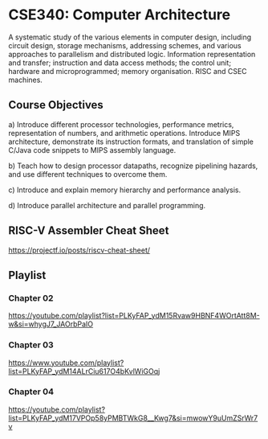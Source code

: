 # CSE340: Computer Architecture

<p>A systematic study of the various elements in computer design, including circuit design, storage mechanisms, addressing schemes, and various approaches to parallelism and distributed logic. Information representation and transfer; instruction and data access methods; the control unit; hardware and microprogrammed; memory organisation. RISC and CSEC machines.</p>

## Course Objectives

a) Introduce different processor technologies, performance metrics, representation of numbers, and arithmetic operations. Introduce MIPS architecture, demonstrate its instruction formats, and translation of simple C/Java code snippets to MIPS assembly language.

b) Teach how to design processor datapaths, recognize pipelining hazards, and use different techniques to overcome them.

c) Introduce and explain memory hierarchy and performance analysis.

d) Introduce parallel architecture and parallel programming.

## RISC-V Assembler Cheat Sheet
https://projectf.io/posts/riscv-cheat-sheet/

## Playlist

### Chapter 02
https://youtube.com/playlist?list=PLKyFAP_ydM15Rvaw9HBNF4WOrtAtt8M-w&si=whygJ7_JAOrbPaIO

### Chapter 03
https://www.youtube.com/playlist?list=PLKyFAP_ydM14ALrCiu617O4bKvlWiGOqj

### Chapter 04
https://youtube.com/playlist?list=PLKyFAP_ydM17VPOp58yPMBTWkG8__Kwg7&si=mwowY9uUmZSrWr7v
